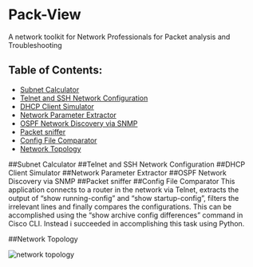 # Pack-View
A network toolkit for Network Professionals for Packet analysis and Troubleshooting

## Table of Contents:
- [Subnet Calculator](#subnet-calculator)
- [Telnet and SSH Network Configuration](#telnet-and-ssh-network-configuration)
- [DHCP Client Simulator](#dhcp-client-simulator)
- [Network Parameter Extractor](#network-parameter-extractor)
- [OSPF Network Discovery via SNMP](#ospf-network-discovery-via-snmp)
- [Packet sniffer](#packet-sniffer)
- [Config File Comparator](#config-file-comparator)
- [Network Topology](#network-topology)


##Subnet Calculator
##Telnet and SSH Network Configuration
##DHCP Client Simulator
##Network Parameter Extractor
##OSPF Network Discovery via SNMP
##Packet sniffer
##Config File Comparator
This application connects to a router in the network via Telnet, extracts the output of
“show running-config” and “show startup-config”, filters the irrelevant lines and
finally compares the configurations. This can be accomplished using the
“show archive config differences” command in Cisco CLI. Instead i succeeded in
accomplishing this task using Python.


##Network Topology

![network topology](https://cloud.githubusercontent.com/assets/16948906/17378009/22fc60c8-5971-11e6-9bfa-a03aa4948b1b.png)
